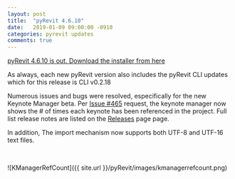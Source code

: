 ```yaml
---
layout: post
title:  "pyRevit 4.6.10"
date:   2019-01-09 09:00:00 -0910
categories: pyrevit updates
comments: true
---
```


[pyRevit 4.6.10 is out. Download the installer from here](https://github.com/eirannejad/pyRevit/releases)

As always, each new pyRevit version also includes the pyRevit CLI updates which for this release is CLI v0.2.18


Numerous issues and bugs were resolved, especifically for the new Keynote Manager beta. Per [Issue #465](https://github.com/eirannejad/pyRevit/issues/465) request, the keynote manager now shows the # of times each keynote has been referenced in the project. Full list release notes are listed on the [Releases](https://github.com/eirannejad/pyRevit/releases) page page.

In addition, The import mechanism now supports both UTF-8 and UTF-16 text files.

&nbsp;

![KManagerRefCount]({{ site.url }}/pyRevit/images/kmanagerrefcount.png)
